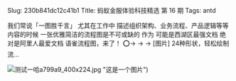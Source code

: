 Slug: 230b841dc12c41b1
Title: 蚂蚁金服体验科技精选 第 16 期
Tags: antd

我们常说「一图胜千言」 尤其在工作中 描述组织架构、业务流程、产品逻辑等等内容的时候 一张优雅简洁的流程图是不可或缺的 作为 可能是西湖区最强文档 绝对是阿里人最爱文档 语雀流程图，来了！ ⭕️→ → → [图片] 24种形状，轻松绘制流…

![测试一哈](https://pic3.zhimg.com/v2-aac70722726caa4865185d50c4a799a9_400x224.jpg "这是一个图片")a799a9_400x224.jpg "这是一个图片")